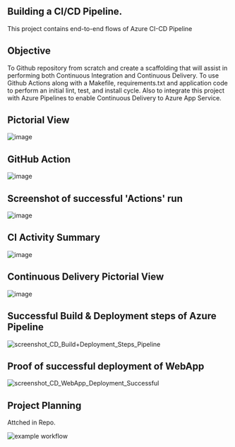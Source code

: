 
## Building a CI/CD Pipeline.
This project contains end-to-end flows of Azure CI-CD Pipeline 

## Objective
To Github repository from scratch and create a scaffolding that will assist in performing both Continuous Integration and Continuous Delivery. To use Github Actions along with a Makefile, requirements.txt and application code to perform an initial lint, test, and install cycle. Also to integrate this project with Azure Pipelines to enable Continuous Delivery to Azure App Service.

## Pictorial View
![image](https://user-images.githubusercontent.com/115372822/194770918-9a22d4f4-a684-49e8-8334-84b907aa51d8.png)

## GitHub Action
![image](https://user-images.githubusercontent.com/115372822/194771053-02087d81-d9ed-4750-863b-56d99b6e1c45.png)

## Screenshot of successful 'Actions' run
![image](https://user-images.githubusercontent.com/115372822/194755047-c78bbd48-8c58-4665-962d-94ff3875c0b0.png)

## CI Activity Summary
![image](https://user-images.githubusercontent.com/115372822/194771015-12e28a48-d0b4-45ba-9706-7e0b72dd87f8.png)

## Continuous Delivery Pictorial View
![image](https://user-images.githubusercontent.com/115372822/194771091-6f9dcc90-5670-4ff0-adac-410aa022a671.png)

## Successful Build & Deployment steps of Azure Pipeline
![screenshot_CD_Build+Deployment_Steps_Pipeline](https://user-images.githubusercontent.com/115372822/194771157-37e826a5-547f-4746-b17d-d583533d089b.JPG)

## Proof of successful deployment of WebApp
![screenshot_CD_WebApp_Deployment_Successful](https://user-images.githubusercontent.com/115372822/194771170-b2f26fc0-5ae9-4988-9607-35e9a34df856.JPG)


## Project Planning 
Attched in Repo.

![example workflow](https://github.com/deepgoswami09/subhadeep-udacity-p6/actions/workflows/ythonapp.yml/badge.svg)

